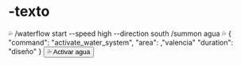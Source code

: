 # -texto
💦
/waterflow start --speed high --direction south
/summon agua 💦
{
  "command": "activate_water_system",
  "area": ,"valencia"
  "duration": "diseño"
}
<button onclick="sprinkle()">💦 Activar agua</button>

<script>
  function sprinkle() {
    alert("¡Agua activada! 💦");
  }
</script>
